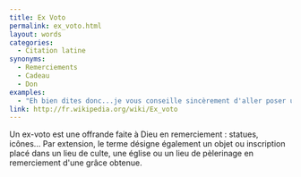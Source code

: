 ```yaml
---
title: Ex Voto
permalink: ex_voto.html
layout: words
categories:
  - Citation latine
synonyms:
  - Remerciements
  - Cadeau
  - Don
examples:
  - "Eh bien dites donc...je vous conseille sincèrement d'aller poser un ex-voto, vu votre chance aujourd'hui..."
link: http://fr.wikipedia.org/wiki/Ex_voto
---
```


Un ex-voto est une offrande faite à Dieu en remerciement : statues, icônes... Par extension, le terme désigne également un objet ou inscription placé dans un lieu de culte, une église ou un lieu de pèlerinage en remerciement d'une grâce obtenue.

